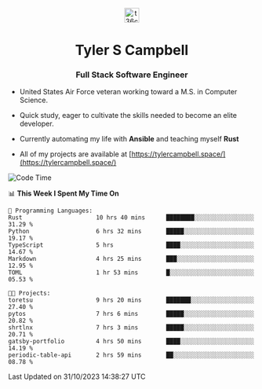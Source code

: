 <p align="center">
<a href="https://www.linkedin.com/in/t36campbell" target="blank"><img align="center" src="https://ik.imagekit.io/t36campbell/Portfolio/linkedin.png.original_m8bbGgPh6.png" alt="t36campbell" height="30" width="30" /></a>
</p>
<h1 align="center">Tyler S Campbell</h1>
<h3 align="center">Full Stack Software Engineer</h3>

* United States Air Force veteran working toward a M.S. in Computer Science.

* Quick study, eager to cultivate the skills needed to become an elite developer.

* Currently automating my life with **Ansible** and teaching myself **Rust**

* All of my projects are available at [https://tylercampbell.space/](https://tylercampbell.space/)

<!--START_SECTION:waka-->
![Code Time](http://img.shields.io/badge/Code%20Time-2%2C949%20hrs%2055%20mins-blue)

📊 **This Week I Spent My Time On** 

```text
💬 Programming Languages: 
Rust                     10 hrs 40 mins      ████████░░░░░░░░░░░░░░░░░   31.29 % 
Python                   6 hrs 32 mins       █████░░░░░░░░░░░░░░░░░░░░   19.17 % 
TypeScript               5 hrs               ████░░░░░░░░░░░░░░░░░░░░░   14.67 % 
Markdown                 4 hrs 25 mins       ███░░░░░░░░░░░░░░░░░░░░░░   12.95 % 
TOML                     1 hr 53 mins        █░░░░░░░░░░░░░░░░░░░░░░░░   05.53 % 

🐱‍💻 Projects: 
toretsu                  9 hrs 20 mins       ███████░░░░░░░░░░░░░░░░░░   27.40 % 
pytos                    7 hrs 6 mins        █████░░░░░░░░░░░░░░░░░░░░   20.82 % 
shrtlnx                  7 hrs 3 mins        █████░░░░░░░░░░░░░░░░░░░░   20.71 % 
gatsby-portfolio         4 hrs 50 mins       ████░░░░░░░░░░░░░░░░░░░░░   14.19 % 
periodic-table-api       2 hrs 59 mins       ██░░░░░░░░░░░░░░░░░░░░░░░   08.78 % 
```


 Last Updated on 31/10/2023 14:38:27 UTC
<!--END_SECTION:waka-->
